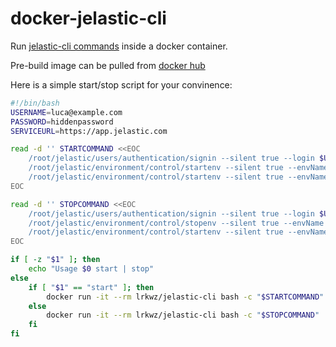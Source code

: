 # docker-jelastic-cli

Run [jelastic-cli commands](https://docs.jelastic.com/cli) inside a docker container.

Pre-build image can be pulled from [docker hub](https://hub.docker.com/r/lrkwz/jelastic-cli/)

Here is a simple start/stop script for your convinence:

```bash
#!/bin/bash
USERNAME=luca@example.com
PASSWORD=hiddenpassword
SERVICEURL=https://app.jelastic.com

read -d '' STARTCOMMAND <<EOC
    /root/jelastic/users/authentication/signin --silent true --login $USERNAME --password $PASSWORD --platformUrl $SERVICEURL
    /root/jelastic/environment/control/startenv --silent true --envName sample-environment-1
    /root/jelastic/environment/control/startenv --silent true --envName sample-environment-2
EOC

read -d '' STOPCOMMAND <<EOC
    /root/jelastic/users/authentication/signin --silent true --login $USERNAME --password $PASSWORD --platformUrl $SERVICEURL
    /root/jelastic/environment/control/stopenv --silent true --envName sample-environment-1
    /root/jelastic/environment/control/startenv --silent true --envName sample-environment-2
EOC

if [ -z "$1" ]; then
    echo "Usage $0 start | stop"
else
    if [ "$1" == "start" ]; then
        docker run -it --rm lrkwz/jelastic-cli bash -c "$STARTCOMMAND"
    else
        docker run -it --rm lrkwz/jelastic-cli bash -c "$STOPCOMMAND"
    fi
fi
